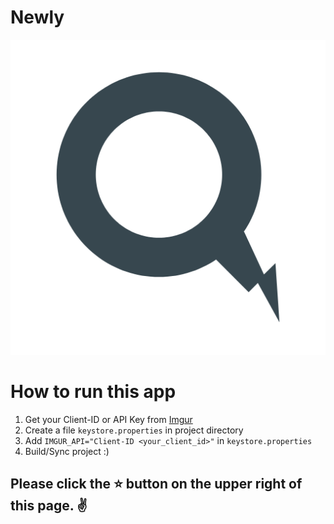 # Newly

<div style="text-align:center"><img src="https://raw.githubusercontent.com/pramodbharti/Newly/master/images/app_icon.png" /></div>

# How to run this app
1. Get your Client-ID or API Key from [Imgur](https://api.imgur.com/)
2. Create a file `keystore.properties` in project directory
3. Add `IMGUR_API="Client-ID <your_client_id>"` in `keystore.properties`
4. Build/Sync project :)

## Please click the :star: button on the upper right of this page. :v:


